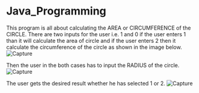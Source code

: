 # Java_Programming
This program is all about calculating the AREA or CIRCUMFERENCE of the CIRCLE. There are two inputs for the user i.e. 1 and 0 if the user enters 1 than it will calculate the area of circle and if the user enters 2 then it calculate the circumference of the circle as shown in the image below.
![Capture](https://user-images.githubusercontent.com/64547645/91636977-73c06e00-ea22-11ea-8aa5-0d6d1bca0bd1.PNG)

Then the user in the both cases has to input the RADIUS of the circle.
![Capture](https://user-images.githubusercontent.com/64547645/91637085-4e802f80-ea23-11ea-84b1-fe6f41fee037.PNG)

The user gets the desired result whether he has selected 1 or 2.
![Capture](https://user-images.githubusercontent.com/64547645/91637100-766f9300-ea23-11ea-9655-cfb3c085e396.PNG)
